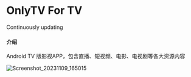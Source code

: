 # OnlyTV For TV

Continuously updating

#### 介绍
Android TV 版影视APP，包含直播、短视频、电影、电视剧等各大资源内容


![Screenshot_20231109_165015](https://github.com/ludoven/OnlyTV-For-TV/assets/34389786/890a666b-a015-4953-9948-9bbefeaac43d)
